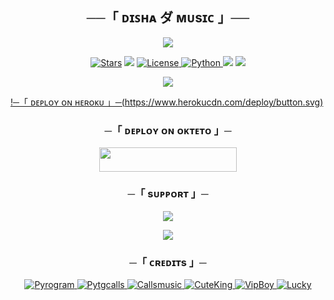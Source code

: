 <h2 align="center">
    ──「 ᴅɪꜱʜᴀ ダ ᴍᴜsɪᴄ 」──
</h2>

<p align="center">
  <img src="https://telegra.ph/file/157f569e3a1d0ec67e857.jpg">
</p>

<p align="center">
<a href="https://github.com/CuteKing09/DishaMusic/stargazers"><img src="https://img.shields.io/github/stars/CuteKing09/DishaMusic?color=black&logo=github&logoColor=black&style=for-the-badge" alt="Stars" /></a>
<a href="https://github.com/CuteKing09/DishaMusic/network/members"> <img src="https://img.shields.io/github/forks/CuteKing09/DishaMusic?color=black&logo=github&logoColor=black&style=for-the-badge" /></a>
<a href="https://github.com/CuteKing09/DishaMusic/blob/master/LICENSE"> <img src="https://img.shields.io/badge/License-MIT-blueviolet?style=for-the-badge" alt="License" /> </a>
<a href="https://www.python.org/"> <img src="https://img.shields.io/badge/Written%20in-Python-orange?style=for-the-badge&logo=python" alt="Python" /> </a>
<a href="https://pypi.org/project/Pyrogram/"> <img src="https://img.shields.io/pypi/v/pyrogram?color=yellow&label=pyrogram&logo=python&logoColor=green&style=for-the-badge" /></a>
<a href="https://github.com/CuteKing09/DishaMusic/commits/CuteKing09"> <img src="https://img.shields.io/github/last-commit/CuteKing09/DishaMusic?color=blue&logo=github&logoColor=green&style=for-the-badge" /></a>
</p>

<p align="center">
  <img src="https://telegra.ph/file/c4f81ac6122e918023d67.jpg">
</p>
    
[!─「 ᴅᴇᴩʟᴏʏ ᴏɴ ʜᴇʀᴏᴋᴜ 」─(https://www.herokucdn.com/deploy/button.svg)](https://heroku.com/deploy?template=https://github.com/adityabots/tgmusicbot)


<h3 align="center">
    ─「 ᴅᴇᴩʟᴏʏ ᴏɴ ᴏᴋᴛᴇᴛᴏ 」─
</h3>

<p align="center"><a href="https://cloud.okteto.com/deploy?repository=https://github.com/AnonymousR1025/AnonXMusic"><img src="https://img.shields.io/badge/Deploy%20On%20Okteto-black?style=for-the-badge&logo=Okteto" width="220" height="38.45"/></a></p>

<h3 align="center">
    ─「 sᴜᴩᴩᴏʀᴛ 」─
</h3>

<p align="center">
<a href="https://telegram.me/DevilsHeavenMF"><img src="https://img.shields.io/badge/-Support%20Group-blue.svg?style=for-the-badge&logo=Telegram"></a>
</p>

<p align="center">
<a href="https://telegram.me/Cute_King09"><img src="https://img.shields.io/badge/%20Cute King-blue.svg?style=for-the-badge&logo=Telegram"></a>
</p>

<h3 align="center">
    ─「 ᴄʀᴇᴅɪᴛs 」─
</h3>

<p align="center">
<a href="https://github.com/pyrogram/pyrogram"> <img src="https://img.shields.io/badge/Pyrogram-black?style=for-the-badge&logo=github" alt="Pyrogram" /> </a>
<a href="https://github.com/pytgcalls/pytgcalls"> <img src="https://img.shields.io/badge/PyTgCalls-black?style=for-the-badge&logo=github" alt="Pytgcalls" /> </a>
<a href="https://github.com/Callsmusic"> <img src="https://img.shields.io/badge/CallsMusic-black?style=for-the-badge&logo=github" alt="Callsmusic" /> </a>
<a href="https://github.com/CuteKing09"> <img src="https://img.shields.io/badge/Cute King-black?style=for-the-badge&logo=github" alt="CuteKing" /> </a>
<a href="https://github.com/itsvipboy1"> <img src="https://img.shields.io/badge/Vip Boy-black?style=for-the-badge&logo=github" alt="VipBoy" /> </a>
<a href="https://github.com/itsluckyboy"> <img src="https://img.shields.io/badge/Lucky-black?style=for-the-badge&logo=github" alt="Lucky" /> </a>
</p>
